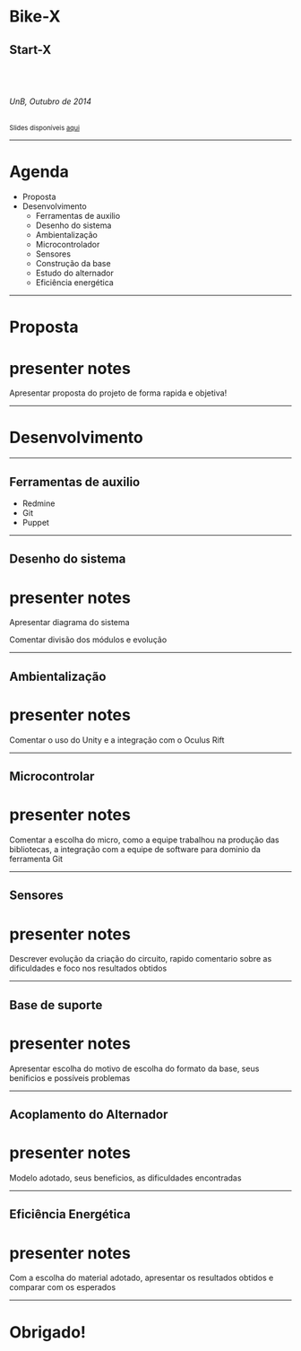 # **Bike-X**

## Start-X

<br><br>

###### UnB, Outubro de 2014


<sup id="fn1">Slides disponíveis [aqui](http://start-x.github.io/relatorio) </sup>


---


# Agenda


- Proposta
- Desenvolvimento
    - Ferramentas de auxilio
    - Desenho do sistema
    - Ambientalização
    - Microcontrolador
    - Sensores
    - Construção da base
    - Estudo do alternador
    - Eficiência energética

----------

# Proposta

# presenter notes
Apresentar proposta do projeto de forma  rapida e objetiva!

-----

# Desenvolvimento

-----

## Ferramentas de auxilio

- Redmine
- Git
- Puppet

----

## Desenho do sistema


# presenter notes
Apresentar diagrama do sistema

 Comentar divisão dos módulos e evolução

-----

## Ambientalização

# presenter notes
 Comentar o uso do Unity e a integração com o Oculus Rift

----

## Microcontrolar

# presenter notes
 Comentar a escolha do micro, como a equipe trabalhou na produção das
bibliotecas, a integração com a equipe de software para dominio da ferramenta Git

----

## Sensores

# presenter notes
Descrever evolução da criação do circuito, rapido comentario sobre as dificuldades
e foco nos resultados obtidos

-----


## Base de suporte

# presenter notes
Apresentar escolha do motivo de escolha do formato da base, seus benificios e
possíveis problemas

----

## Acoplamento do Alternador

# presenter notes
Modelo adotado, seus beneficios, as dificuldades encontradas

----

## Eficiência Energética

# presenter notes
Com a escolha do material adotado, apresentar os resultados obtidos e comparar
com os esperados

---------

# Obrigado!
